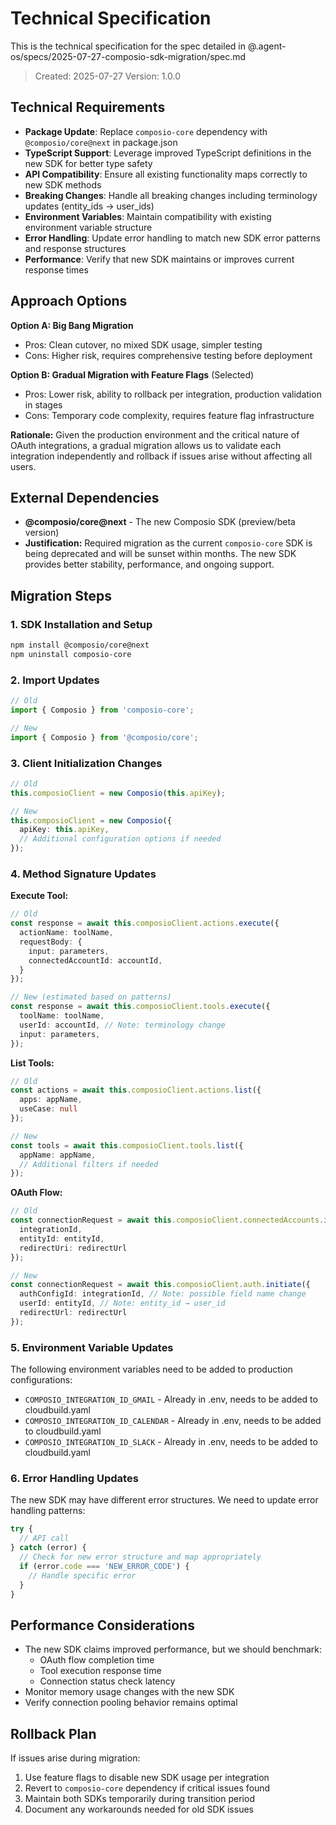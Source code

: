 # Technical Specification

This is the technical specification for the spec detailed in @.agent-os/specs/2025-07-27-composio-sdk-migration/spec.md

> Created: 2025-07-27
> Version: 1.0.0

## Technical Requirements

- **Package Update**: Replace `composio-core` dependency with `@composio/core@next` in package.json
- **TypeScript Support**: Leverage improved TypeScript definitions in the new SDK for better type safety
- **API Compatibility**: Ensure all existing functionality maps correctly to new SDK methods
- **Breaking Changes**: Handle all breaking changes including terminology updates (entity_ids → user_ids)
- **Environment Variables**: Maintain compatibility with existing environment variable structure
- **Error Handling**: Update error handling to match new SDK error patterns and response structures
- **Performance**: Verify that new SDK maintains or improves current response times

## Approach Options

**Option A: Big Bang Migration**
- Pros: Clean cutover, no mixed SDK usage, simpler testing
- Cons: Higher risk, requires comprehensive testing before deployment

**Option B: Gradual Migration with Feature Flags** (Selected)
- Pros: Lower risk, ability to rollback per integration, production validation in stages
- Cons: Temporary code complexity, requires feature flag infrastructure

**Rationale:** Given the production environment and the critical nature of OAuth integrations, a gradual migration allows us to validate each integration independently and rollback if issues arise without affecting all users.

## External Dependencies

- **@composio/core@next** - The new Composio SDK (preview/beta version)
- **Justification:** Required migration as the current `composio-core` SDK is being deprecated and will be sunset within months. The new SDK provides better stability, performance, and ongoing support.

## Migration Steps

### 1. SDK Installation and Setup
```bash
npm install @composio/core@next
npm uninstall composio-core
```

### 2. Import Updates
```typescript
// Old
import { Composio } from 'composio-core';

// New
import { Composio } from '@composio/core';
```

### 3. Client Initialization Changes
```typescript
// Old
this.composioClient = new Composio(this.apiKey);

// New
this.composioClient = new Composio({
  apiKey: this.apiKey,
  // Additional configuration options if needed
});
```

### 4. Method Signature Updates

**Execute Tool:**
```typescript
// Old
const response = await this.composioClient.actions.execute({
  actionName: toolName,
  requestBody: {
    input: parameters,
    connectedAccountId: accountId,
  }
});

// New (estimated based on patterns)
const response = await this.composioClient.tools.execute({
  toolName: toolName,
  userId: accountId, // Note: terminology change
  input: parameters,
});
```

**List Tools:**
```typescript
// Old
const actions = await this.composioClient.actions.list({
  apps: appName,
  useCase: null
});

// New
const tools = await this.composioClient.tools.list({
  appName: appName,
  // Additional filters if needed
});
```

**OAuth Flow:**
```typescript
// Old
const connectionRequest = await this.composioClient.connectedAccounts.initiate({
  integrationId,
  entityId: entityId,
  redirectUri: redirectUrl
});

// New
const connectionRequest = await this.composioClient.auth.initiate({
  authConfigId: integrationId, // Note: possible field name change
  userId: entityId, // Note: entity_id → user_id
  redirectUrl: redirectUrl
});
```

### 5. Environment Variable Updates

The following environment variables need to be added to production configurations:
- `COMPOSIO_INTEGRATION_ID_GMAIL` - Already in .env, needs to be added to cloudbuild.yaml
- `COMPOSIO_INTEGRATION_ID_CALENDAR` - Already in .env, needs to be added to cloudbuild.yaml
- `COMPOSIO_INTEGRATION_ID_SLACK` - Already in .env, needs to be added to cloudbuild.yaml

### 6. Error Handling Updates

The new SDK may have different error structures. We need to update error handling patterns:
```typescript
try {
  // API call
} catch (error) {
  // Check for new error structure and map appropriately
  if (error.code === 'NEW_ERROR_CODE') {
    // Handle specific error
  }
}
```

## Performance Considerations

- The new SDK claims improved performance, but we should benchmark:
  - OAuth flow completion time
  - Tool execution response time
  - Connection status check latency
- Monitor memory usage changes with the new SDK
- Verify connection pooling behavior remains optimal

## Rollback Plan

If issues arise during migration:
1. Use feature flags to disable new SDK usage per integration
2. Revert to `composio-core` dependency if critical issues found
3. Maintain both SDKs temporarily during transition period
4. Document any workarounds needed for old SDK issues